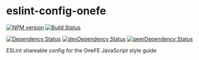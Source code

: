 # eslint-config-onefe

[![NPM version][npm-badge]][npm] [![Build Status][travis-ci-image]][travis-ci-url]

[![Dependency Status][deps-badge]][deps]
[![devDependency Status][dev-deps-badge]][dev-deps]
[![peerDependency Status][peer-deps-badge]][peer-deps]

ESLint shareable config for the OneFE JavaScript style guide



[npm-badge]: http://badge.fury.io/js/eslint-config-onefe.svg
[npm]: https://www.npmjs.com/package/eslint-config-onefe

[deps-badge]: https://david-dm.org/onefe/eslint-config-onefe.svg
[deps]: https://david-dm.org/onefe/eslint-config-onefe

[dev-deps-badge]: https://david-dm.org/onefe/eslint-config-onefe/dev-status.svg
[dev-deps]: https://david-dm.org/onefe/eslint-config-onefe#info=devDependencies

[peer-deps-badge]: https://david-dm.org/onefe/eslint-config-onefe/peer-status.svg
[peer-deps]: https://david-dm.org/onefe/eslint-config-onefe#info=peerDependencies 

[travis-ci-image]: https://travis-ci.org/onefe/eslint-config-onefe.svg
[travis-ci-url]: https://travis-ci.org/onefe/eslint-config-onefe
